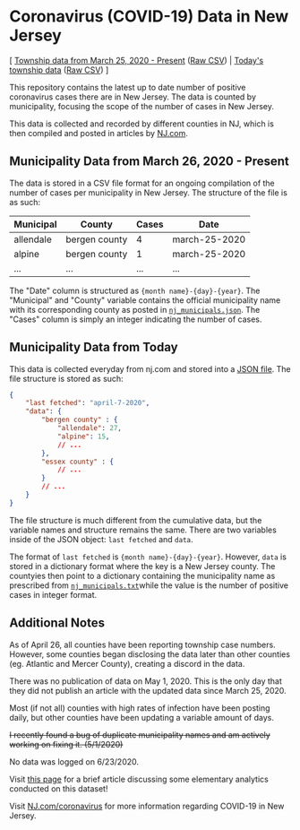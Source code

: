 # Coronavirus (COVID-19) Data in New Jersey
[
[ Township data from March 25, 2020 - Present](https://github.com/saaqebs/covid19-newjersey/blob/master/nj_total.csv) ([Raw CSV](https://raw.githubusercontent.com/saaqebs/covid19-newjersey/master/nj_total.csv))  |  [Today's township data](https://github.com/saaqebs/covid19-newjersey/blob/master/nj_today.json) ([Raw CSV](https://raw.githubusercontent.com/saaqebs/covid19-newjersey/master/nj_today.json)) ]

This repository contains the latest up to date number of positive coronavirus cases there are in New Jersey. The data is counted by municipality, focusing the scope of the number of cases in New Jersey.

This data is collected and recorded by different counties in NJ, which is then compiled and posted in articles by [NJ.com](https://www.nj.com/coronavirus/). 

## Municipality Data from March 26, 2020 - Present

The data is stored in a CSV file format for an ongoing compilation of the number of cases per municipality in New Jersey. The structure of the file is as such:

| Municipal | County        | Cases | Date          |
|-----------|---------------|-------|---------------|
| allendale | bergen county | 4     | march-25-2020 |
| alpine    | bergen county | 1     | march-25-2020 |
| ...       | ...           | ...   | ...           |

The "Date" column is structured as `{month name}-{day}-{year}`. The "Municipal" and "County" variable contains the official municipality name with its corresponding county as posted in [`nj_municipals.json`](./python/json/nj_municipals.json). The "Cases" column is simply an integer indicating the number of cases.

## Municipality Data from Today

This data is collected everyday from nj.com and stored into a [JSON file](https://raw.githubusercontent.com/saaqebs/covid19-newjersey/master/nj_today.json). The file structure is stored as such:

```json
{
    "last fetched": "april-7-2020",
    "data": {
        "bergen county" : {
            "allendale": 27, 
            "alpine": 15, 
            // ...
        },
        "essex county" : {
            // ...
        }
        // ...
    }
}

```

The file structure is much different from the cumulative data, but the variable names and structure remains the same. There are two variables inside of the JSON object: `last fetched` and `data`. 

The format of `last fetched` is `{month name}-{day}-{year}`. However, `data` is stored in a dictionary format where the key is a New Jersey county. The countyies then point to a dictionary containing the municipality name as prescribed from [`nj_municipals.txt`](https://raw.githubusercontent.com/saaqebs/covid19-newjersey/master/nj_municipals.txt)while the value is the number of positive cases in integer format.

## Additional Notes

As of April 26, all counties have been reporting township case numbers. However, some counties began disclosing the data later than other counties (eg. Atlantic and Mercer County), creating a discord in the data. 

There was no publication of data on May 1, 2020. This is the only day that they did not publish an article with the updated data since March 25, 2020. 

Most (if not all) counties with high rates of infection have been posting daily, but other counties have been updating a variable amount of days.

~~I recently found a bug of duplicate municipality names and am actively working on fixing it. (5/1/2020)~~

No data was logged on 6/23/2020.

Visit [this page](https://github.com/saaqebs/analytics-coronavirus-nj) for a brief article discussing some elementary analytics conducted on this dataset! 

Visit [NJ.com/coronavirus](https://www.nj.com/coronavirus/) for more information regarding COVID-19 in New Jersey.